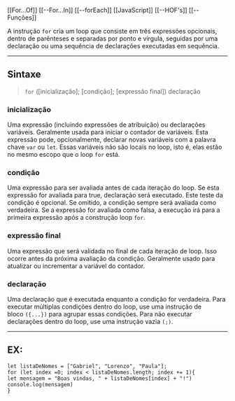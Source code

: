 [[For...Of]]
[[--For...In]]
[[--forEach]]
[[JavaScript]]
[[--HOF's]]
[[--Funções]]



A instrução `for` cria um loop que consiste em três expressões opcionais, dentro de parênteses e separadas por ponto e vírgula, seguidas por uma declaração ou uma sequência de declarações executadas em sequência.

________________________
## Sintaxe

>`for` ([inicialização]; [condição]; [expressão final])
   declaração

### **inicialização**

Uma expressão (incluindo expressões de atribuição) ou declarações variáveis. Geralmente usada para iniciar o contador de variáveis. Esta expressão pode, opcionalmente, declarar novas variáveis com a palavra chave `var` ou `let`. Essas variáveis não são locais no loop, isto é, elas estão no mesmo escopo que o loop `for` está. 

### **condição**

Uma expressão para ser avaliada antes de cada iteração do loop. Se esta expressão for avaliada para true, declaração será executado. Este teste da condição é opcional. Se omitido, a condição sempre será avaliada como verdadeira. Se a expressão for avaliada como falsa, a execução irá para a primeira expressão após a construção loop `for`.

### **expressão final**

Uma expressão que será validada no final de cada iteração de loop. Isso ocorre antes da próxima avaliação da condição. Geralmente usado para atualizar ou incrementar a variável do contador.

### **declaração**

Uma declaração que é executada enquanto a condição for verdadeira. Para executar múltiplas condições dentro do loop, use uma instrução de bloco `({...})` para agrupar essas condições. Para não executar declarações dentro do loop, use uma instrução vazia `(;)`.


__________________
## EX:
```JSX
let listaDeNomes = ["Gabriel", "Lorenzo", "Paula"];
for (let index =0; index < listaDeNomes.length; index += 1){
let mensagem = "Boas vindas, " + listaDeNomes[index] + "!")
console.log(mensagem)
}
```

